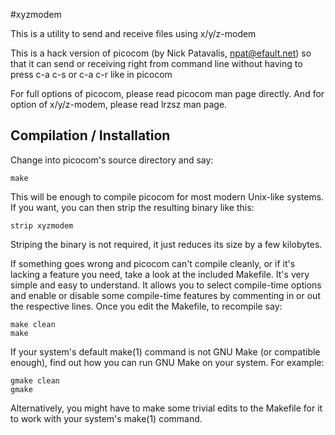#xyzmodem

This is a utility to send and receive files using x/y/z-modem 

This is a hack version of picocom (by Nick Patavalis, npat@efault.net)
so that it can send or receiving right from command line without
having to press c-a c-s or c-a c-r like in picocom

For full options of picocom, please read picocom man page directly. And for
option of x/y/z-modem, please read lrzsz man page.

## Compilation / Installation

Change into picocom's source directory and say:

    make

This will be enough to compile picocom for most modern Unix-like
systems. If you want, you can then strip the resulting binary like
this:

    strip xyzmodem

Striping the binary is not required, it just reduces its size by a few
kilobytes.

If something goes wrong and picocom can't compile cleanly, or if it's
lacking a feature you need, take a look at the included Makefile. It's
very simple and easy to understand. It allows you to select
compile-time options and enable or disable some compile-time features
by commenting in or out the respective lines. Once you edit the
Makefile, to recompile say:


    make clean
    make

If your system's default make(1) command is not GNU Make (or
compatible enough), find out how you can run GNU Make on your
system. For example:

    gmake clean
    gmake

Alternatively, you might have to make some trivial edits to the
Makefile for it to work with your system's make(1) command.

